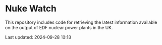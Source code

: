 # Nuke Watch

This repository includes code for retrieving the latest information available on the output of EDF nuclear power plants in the UK.

Last updated: 2024-09-28 10:13